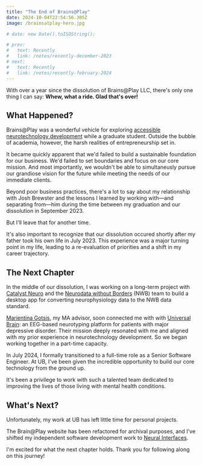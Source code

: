 ```yaml
---
title: "The End of Brains@Play"
date: 2024-10-04T22:54:56.305Z 
image: /brainsatplay-hero.jpg

# date: new Date().toISOString();

# prev:
#   text: Recently
#   link: /notes/recently-december-2023
# next:
#   text: Recently
#   link: /notes/recently-february-2024
---
```


With over a year since the dissolution of Brains@Play LLC, there's only one thing I can say: **Whew, what a ride. Glad that's over!**

## What Happened?
Brains@Play was a wonderful vehicle for exploring [accessible neurotechnology development](https://dl.acm.org/doi/10.1145/3594806.3594810) while a graduate student. Outside the bubble of academia, however, the harsh realities of entrepreneurship set in. 

It became quickly apparent that we'd failed to build a sustainable foundation for our business. We'd failed to set boundaries and focus on our core mission. And most importantly, we wouldn't be able to simultaneusly pursue our grandiose vision for the future while meeting the needs of our immediate clients.

Beyond poor business practices, there's a lot to say about my relationship with Josh Brewster and the lessons I learned by working with—and separating from—him during the time between my graduation and our dissolution in September 2023. 

But I'll leave that for another time.

It's also important to recognize that our dissolution occured shortly after my father took his own life in July 2023. This experience was a major turning point in my life, leading to a re-evaluation of priorities and a shift in my career trajectory.

## The Next Chapter
In the middle of our dissolution, I was working on a long-term project with [Catalyst Neuro](https://www.catalystneuro.com/) and the [Neurodata without Borders](https://www.nwb.org/) (NWB) team to build a desktop app for converting neurophysiology data to the NWB data standard.

[Marientina Gotsis](https://www.marientinagotsis.com/), my MA advisor, soon connected me with with [Universal Brain](https://www.universal-brain.com/): an EEG-based neurotyping platform for patients with major depressive disorder. Their mission deeply resonated with me and aligned with my prior experience in neurotechnology development. So we began working together in a part-time capacity.

In July 2024, I formally transitioned to a full-time role as a Senior Software Engineer. At UB, I've been given the incredible opportunity to build our core technology from the ground up. 

It's been a privilege to work with such a talented team dedicated to improving the lives of those living with mental health conditions.

## What's Next?
Unfortunately, my work at UB has left little time for personal projects. 

The Brain@Play website has been refactored for archival purposes, and I've shifted my independent software development work to [Neural Interfaces](https://neuralinterfaces.com).

I'm excited for what the next chapter holds. Thank you for following along on this journey!